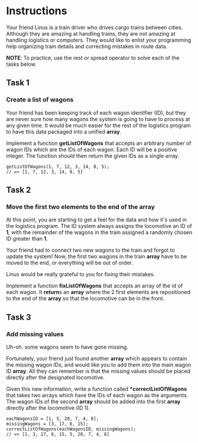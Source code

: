 # Instructions

Your friend Linus is a train driver who drives cargo trains between cities. Although they are amazing at handling trains, they are not amazing at handling logistics or computers. They would like to enlist your programming help organizing train details and correcting mistakes in route data.

**NOTE**: To practice, use the rest or spread operator to solve each of the tasks below.

## Task 1

### Create a list of wagons

Your friend has been keeping track of each wagon identifier (ID), but they are never sure how many wagons the system is going to have to process at any given time. It would be much easier for the rest of the logistics program to have this data packaged into a unified **array**.

Implement a function **getListOfWagons** that accepts an arbitrary number of wagon IDs which are the IDs of each wagon. Each ID will be a positive integer. The function should then return the given IDs as a single array.

    getListOfWagons(1, 7, 12, 3, 14, 8, 5);
    // => [1, 7, 12, 3, 14, 8, 5]

## Task 2

### Move the first two elements to the end of the array

At this point, you are starting to get a feel for the data and how it's used in the logistics program. The ID system always assigns the locomotive an ID of **1**, with the remainder of the wagons in the train assigned a randomly chosen ID greater than **1**.

Your friend had to connect two new wagons to the train and forgot to update the system! Now, the first two wagons in the train **array** have to be moved to the end, or everything will be out of order.

Linus would be really grateful to you for fixing their mistakes.

Implement a function **fixListOfWagons** that accepts an array of the id of each wagon. It **return**s an **array** where the 2 first elements are repositioned to the end of the **array** so that the locomotive can be in the front.

## Task 3

### Add missing values

Uh-oh. some wagons seem to have gone missing.

Fortunately, your friend just found another **array** which appears to contain the missing wagon IDs, and would like you to add them into the main wagon ID **array**. All they can remember is that the missing values should be placed directly after the designated locomotive.

Given this new information, write a function called **\*correctListOfWagons** that takes two arrays which have the IDs of each wagon as the arguments. The wagon IDs of the second **array** should be added into the first **array** directly after the locomotive (ID 1).

    eachWagonsID = [1, 5, 20, 7, 4, 8];
    missingWagons = [3, 17, 6, 15];
    correctListOfWagons(eachWagonsID, missingWagons);
    // => [1, 3, 17, 6, 15, 5, 20, 7, 4, 8]
